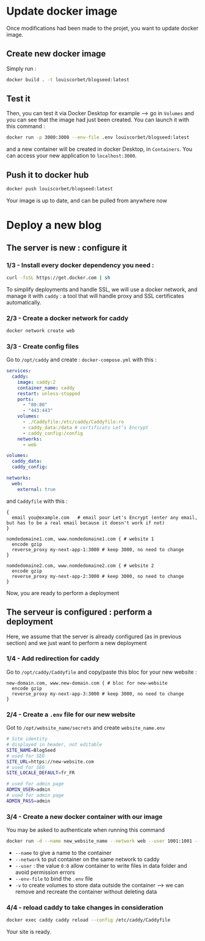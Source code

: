 # Update docker image

Once modifications had been made to the projet, you want to update docker image.

## Create new docker image

Simply run :

```bash
docker build . -t louiscorbet/blogseed:latest
```

## Test it

Then, you can test it via Docker Desktop for example --> go in `Volumes` and you can see that the image had just been created. You can launch it with this command :

```bash
docker run -p 3000:3000 --env-file .env louiscorbet/blogseed:latest
```

and a new container will be created in docker Desktop, in `Containers`. You can access your new application to `localhost:3000`.

## Push it to docker hub

```bash
docker push louiscorbet/blogseed:latest
```

Your image is up to date, and can be pulled from anywhere now

# Deploy a new blog

## The server is new : configure it

### 1/3 - Install every docker dependency you need :

```bash
curl -fsSL https://get.docker.com | sh
```

To simplify deployments and handle SSL, we will use a docker network, and manage it with `caddy` : a tool that will handle proxy and SSL certificates automatically.

### 2/3 - Create a docker network for caddy

```bash
docker network create web
```

### 3/3 - Create config files

Go to `/opt/caddy` and create :
`docker-compose.yml` with this :

```yml
services:
  caddy:
    image: caddy:2
    container_name: caddy
    restart: unless-stopped
    ports:
      - "80:80"
      - "443:443"
    volumes:
      - ./Caddyfile:/etc/caddy/Caddyfile:ro
      - caddy_data:/data # certificats Let’s Encrypt
      - caddy_config:/config
    networks:
      - web

volumes:
  caddy_data:
  caddy_config:

networks:
  web:
    external: true
```

and `Caddyfile` with this :

```caddy
{
  email you@example.com   # email pour Let's Encrypt (enter any email, but has to be a real email because it doesn't work if not)
}

nomdedomaine1.com, www.nomdedomaine1.com { # website 1
  encode gzip
  reverse_proxy my-next-app-1:3000 # keep 3000, no need to change
}

nomdedomaine2.com, www.nomdedomaine2.com { # website 2
  encode gzip
  reverse_proxy my-next-app-2:3000 # keep 3000, no need to change
}
```

Now, you are ready to perform a deployment

## The serveur is configured : perform a deployment

Here, we assume that the server is already configured (as in previous section) and we just want to perform a new deployment

### 1/4 - Add redirection for caddy

Go to `/opt/caddy/Caddyfile` and copy/paste this bloc for your new website :

```caddy
new-domain.com, www.new-domain.com { # bloc for new-website
  encode gzip
  reverse_proxy my-next-app-3:3000 # keep 3000, no need to change
}
```

### 2/4 - Create a `.env` file for our new website

Got to `/opt/website_name/secrets` and create `website_name.env`

```bash
# Site identity
# displayed in header, not editable
SITE_NAME=BlogSeed
# used for SEO
SITE_URL=https://new-website.com
# used for SEO
SITE_LOCALE_DEFAULT=fr_FR

# used for admin page
ADMIN_USER=admin
# used for admin page
ADMIN_PASS=admin
```

### 3/4 - Create a new docker container with our image

You may be asked to authenticate when running this command

```bash
docker run -d --name new_website_name --network web --user 1001:1001 --env-file /opt/website_name/secrets/website_name.env  -v website_name-data:/app/data louiscorbet/blogseed:latest
```

- `--name` to give a name to the container
- `--network` to put container on the same network to caddy
- `--user` : the value `0:0` allow container to write files in data folder and avoid permission errors
- `--env-file` to bind the `.env` file
- `-v` to create volumes to store data outside the container --> we can remove and recreate the container without deleting data

### 4/4 - reload caddy to take changes in consideration

```bash
docker exec caddy caddy reload --config /etc/caddy/Caddyfile
```

Your site is ready.

